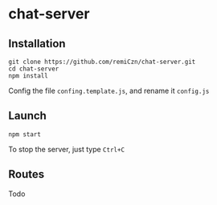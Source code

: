 # chat-server

## Installation

```
git clone https://github.com/remiCzn/chat-server.git
cd chat-server
npm install
```
Config the file `confing.template.js`, and rename it `config.js`

## Launch

```
npm start
```
To stop the server, just type `Ctrl+C`

## Routes
Todo
